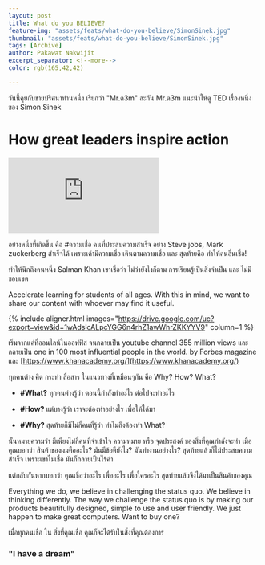 ```yaml
---
layout: post
title: What do you BELIEVE?
feature-img: "assets/feats/what-do-you-believe/SimonSinek.jpg"
thumbnail: "assets/feats/what-do-you-believe/SimonSinek.jpg"
tags: [Archive]
author: Pakawat Nakwijit
excerpt_separator: <!--more-->
color: rgb(165,42,42)

---
```



วันนี้คุยกับชายปริศนาท่านหนึ่ง เรียกว่า "Mr.ด3m" ละกัน
Mr.ด3m แนะนำให้ดู TED เรื่องหนึ่งของ Simon Sinek

<!--more-->

# How great leaders inspire action


<div class="video-container">
    <iframe class="video" src="http://embed.ted.com/talks/lang/en/simon_sinek_how_great_leaders_inspire_action.html" frameborder="0" scrolling="no" webkitAllowFullScreen mozallowfullscreen allowFullScreen></iframe>
</div>

อย่างหนึ่งที่เกิดขึ้น คือ <span class="tag-en"><span class="tag-en">#ความเชื่อ</span></span>
คนที่ประสบความสำเร็จ อย่าง Steve jobs, Mark zuckerberg สำเร็จได้ เพราะเค้ามีความเชื่อ เดินตามความเชื่อ และ สุดท้ายคือ ทำให้คนอื่นเชื่อ!

ทำให้นึกถึงคนหนึ่ง Salman Khan เขาเชื่อว่า ไม่ว่ายังไงก็ตาม การเรียนรู้เป็นสิ่งจำเป็น และ ไม่มีขอบเขต


<div class="blockquote">
Accelerate learning for students of all ages. With this in mind, we want to share our content with whoever may find it useful.
</div>

{% include aligner.html images="https://drive.google.com/uc?export=view&id=1wAdslcALpcYGG6n4rhZ1awWhrZKKYYV9" column=1 %}

เริ่มจากแค่ที่ออนไลน์ในออฟฟิส จนกลายเป็น youtube channel 355 million views และกลายเป็น one in 100 most influential people in the world. by Forbes magazine และ [https://www.khanacademy.org/](https://www.khanacademy.org/)

ทุกคนต่าง คิด กระทำ สื่อสาร ในแนวทางที่เหมือนๆกัน คือ Why? How? What?

* **#What?** ทุกคนต่างรู้ว่า ตอนนี้กำลังทำอะไร ต่อไปจะทำอะไร

* **#How?** แต่บางรู้ว่า เราจะต้องทำอย่างไร เพื่อให้ได้มา

* **#Why?** สุดท้ายก็มีไม่กี่คนที่รู้ว่า ทำไมถึงต้องทำ What?

นั้นหมายความว่า มีเพียงไม่กี่คนที่จำเข้าใจ ความหมาย หรือ จุดประสงค์ ของสิ่งที่คุณกำลังจะทำ เมื่อคุณบอกว่า สินค้าของผมคืออะไร? มันมีข้อดียังไง? มันทำงานอย่างไร? สุดท้ายแล้วก็ไม่ประสบความสำเร็จ เพราะเขาไม่เชื่อ มันก็กลายเป็นไร้ค่า

แต่กลับกันหากบอกว่า คุณเชื่อว่าอะไร เพื่ออะไร เพื่อใครอะไร สุดท้ายแล้วจึงได้มาเป็นสินค้าของคุณ


<div class="blockquote">
Everything we do, we believe in challenging the status quo. We believe in thinking differently. The way we challenge the status quo is by making our products beautifully designed, simple to use and user friendly. We just happen to make great computers. Want to buy one?
</div>

เมื่อทุกคนเชื่อ ใน สิ่งที่คุณเชื่อ คุณก็จะได้รับในสิ่งที่คุณต้องการ

### "I have a dream"
